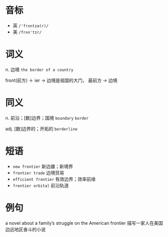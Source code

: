 # 音标

- 英 `/'frʌntɪə(r)/`
- 美 `/frʌn'tɪr/`

# 词义

n. 边境
`the border of a country`



front(前方) ＋ ier → 边境是祖国的大门， 最前方 → 边境

# 同义

n. 前沿；[数]边界；国境
`boundary` `border`

adj. [数]边界的；开拓的
`borderline`

# 短语

- `new frontier` 新边疆；新境界
- `frontier trade` 边境贸易
- `efficient frontier` 有效边界；效率前缘
- `frontier orbital` 前沿轨道

# 例句

a novel about a family’s struggle on the American frontier
描写一家人在美国边远地区奋斗的小说


